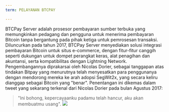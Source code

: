 ```yaml
---
term: PELAYANAN BTCPAY

---
```

BTCPay Server adalah prosesor pembayaran sumber terbuka yang memungkinkan pedagang dan pengguna untuk menerima pembayaran Bitcoin tanpa bergantung pada pihak ketiga untuk pemrosesan transaksi. Diluncurkan pada tahun 2017, BTCPay Server menyediakan solusi integrasi pembayaran Bitcoin untuk situs e-commerce, dengan fitur-fitur canggih seperti dukungan untuk dompet perangkat keras, alat penagihan dan akuntansi, serta kompatibilitas dengan Lightning Network. Pengembangannya diprakarsai oleh Nicolas Dorier, sebagai tanggapan atas tindakan Bitpay yang menurutnya telah menyesatkan para penggunanya dengan mendorong mereka ke arah adopsi SegWit2x, yang secara keliru dianggap sebagai Bitcoin yang "benar". Penentangan ini dikemas dalam tweet yang sekarang terkenal dari Nicolas Dorier pada bulan Agustus 2017:

> "Ini bohong, kepercayaanku padamu telah hancur, aku akan membuatmu usang".
![](../../dictionnaire/assets/53.webp)